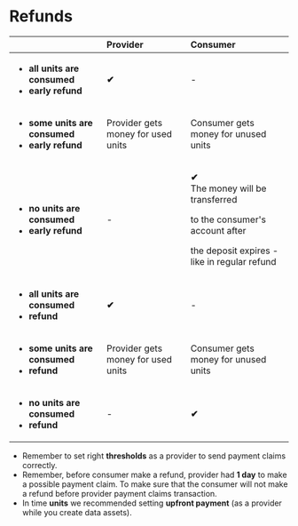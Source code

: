 # Refunds

<table>
  <thead>
    <tr>
      <th style="text-align:left"></th>
      <th style="text-align:left">Provider</th>
      <th style="text-align:left">Consumer</th>
    </tr>
  </thead>
  <tbody>
    <tr>
      <td style="text-align:left">
        <p></p>
        <ul>
          <li><b>all units are consumed</b>
          </li>
          <li><b>early refund</b>
          </li>
        </ul>
      </td>
      <td style="text-align:left"><b>&#x2714;</b>
      </td>
      <td style="text-align:left">-</td>
    </tr>
    <tr>
      <td style="text-align:left">
        <p></p>
        <ul>
          <li><b>some units are consumed</b>
          </li>
          <li><b>early refund</b>
          </li>
        </ul>
      </td>
      <td style="text-align:left">Provider gets money for used units</td>
      <td style="text-align:left">Consumer gets money for unused units</td>
    </tr>
    <tr>
      <td style="text-align:left">
        <p></p>
        <ul>
          <li><b>no units are consumed</b>
          </li>
          <li><b>early refund</b>
          </li>
        </ul>
      </td>
      <td style="text-align:left">-</td>
      <td style="text-align:left">
        <p><b>&#x2714;<br /></b>The money will be transferred</p>
        <p>to the consumer&apos;s account after</p>
        <p>the deposit expires - like in regular refund</p>
      </td>
    </tr>
    <tr>
      <td style="text-align:left">
        <p></p>
        <ul>
          <li><b>all units are consumed</b>
          </li>
          <li><b>refund</b>
          </li>
        </ul>
      </td>
      <td style="text-align:left"><b>&#x2714;</b>
      </td>
      <td style="text-align:left">-</td>
    </tr>
    <tr>
      <td style="text-align:left">
        <p></p>
        <ul>
          <li><b>some units are consumed</b>
          </li>
          <li><b>refund</b>
          </li>
        </ul>
      </td>
      <td style="text-align:left">Provider gets money for used units</td>
      <td style="text-align:left">Consumer gets money for unused units</td>
    </tr>
    <tr>
      <td style="text-align:left">
        <p></p>
        <ul>
          <li><b>no units are consumed</b>
          </li>
          <li><b>refund</b>
          </li>
        </ul>
      </td>
      <td style="text-align:left">-</td>
      <td style="text-align:left"><b>&#x2714;</b>
      </td>
    </tr>
  </tbody>
</table>



* Remember to set right **thresholds** as a provider to send payment claims correctly.
* Remember, before consumer make a refund, provider had **1 day** to make a possible payment claim. To make sure that the consumer will not make a refund before provider payment claims transaction.
* In time **units** we recommended setting **upfront payment** \(as a provider while you create data assets\).

